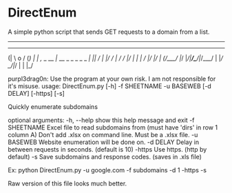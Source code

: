 # DirectEnum
A simple python script that sends GET requests to a domain from a list.
***********************************************************************

  ____                        ___
 (|   \ o                    / (_)
  |    |    ,_    _   __ _|_ \__   _  _           _  _  _
 _|    ||  /  |  |/  /    |  /    / |/ |  |   |  / |/ |/ |
(/\___/ |_/   |_/|__/\___/|_/\___/  |  |_/ \_/|_/  |  |  |_/


purpl3drag0n: Use the program at your own risk. I am not responsible for it's misuse.
usage: DirectEnum.py [-h] -f SHEETNAME -u BASEWEB [-d DELAY] [-https] [-s]

Quickly enumerate subdomains

optional arguments:
  -h, --help    show this help message and exit
  -f SHEETNAME  Excel file to read subdomains from (must have 'dirs' in row 1
                column A) Don't add .xlsx on command line. Must be a .xlsx file.
  -u BASEWEB    Website enumeration will be done on.
  -d DELAY      Delay in between requests in seconds. (default is 10)
  -https        Use https. (http by default)
  -s            Save subdomains and response codes. (saves in .xls file)
  
  Ex:
  python DirectEnum.py -u google.com -f subdomains -d 1 -https -s



Raw version of this file looks much better.
